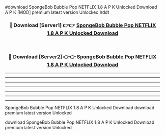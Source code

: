 #download SpongeBob Bubble Pop NETFLIX 1.8 A P K Unlocked Download A P K [MOD] premium latest version Unlocked lrddt 



<div align="center">
<h3>🔴 Download [Server1] 👉👉 <a href="https://apkdownload-94cd0.web.app/">SpongeBob Bubble Pop NETFLIX 1.8 A P K Unlocked Download</a></h3><br>

<h3>🔴 Download [Server2] 👉👉 <a href="https://apkdownload-94cd0.web.app/">SpongeBob Bubble Pop NETFLIX 1.8 A P K Unlocked Download</a></h3>
</div>





----------------------------------------------------------

----------------------------------------------------------

----------------------------------------------------------

----------------------------------------------------------

----------------------------------------------------------

----------------------------------------------------------

----------------------------------------------------------

SpongeBob Bubble Pop NETFLIX 1.8 A P K Unlocked Download download premium latest version Unlocked

download SpongeBob Bubble Pop NETFLIX 1.8 A P K Unlocked Download premium latest version Unlocked
